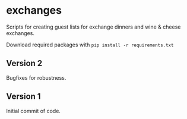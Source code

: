 # exchanges
Scripts for creating guest lists for exchange dinners and wine &amp; cheese exchanges.

Download required packages with `pip install -r requirements.txt`

## Version 2
Bugfixes for robustness.

## Version 1
Initial commit of code.